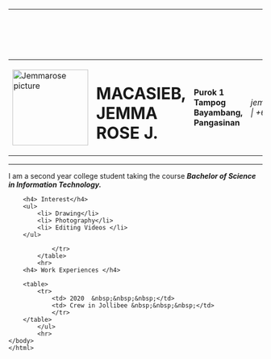 <!DOCTYPE html>
<html> 
    <head>
    <meta charset="utf-8">
    <title> CURRICULUMN VITAE </title>
    </head>
    <body>
        <body style="background-image:oldlace;">
        <hr>
        <table>
        <table cellspacing="20">
            <tr>
            <td><img src="https://scontent.xx.fbcdn.net/v/t1.15752-9/279106526_1066227457304394_2843010228423840835_n.jpg?stp=dst-jpg_p173x172&_nc_cat=104&ccb=1-5&_nc_sid=aee45a&_nc_eui2=AeE1Nzh0NL-YPsjEClFsApp62w0eRvmXwZTbDR5G-ZfBlGLc_yAgv2I33V8EsyCAZJtpdvmsLKhDY2tpFveLFeCd&_nc_ohc=w-iearLA1cAAX88o4Ac&_nc_ad=z-m&_nc_cid=0&_nc_ht=scontent.xx&oh=03_AVK8euxDe-0cDHiojBwOej0CF_f2M_NK406XH70VFA4yag&oe=6294609B" width="150" height="150" alt="Jemmarose picture"</td>
            <td><h1> MACASIEB, JEMMA ROSE J.</h1> </td>
            <br>
            <td><h4> Purok 1 Tampog Bayambang, Pangasinan</h4> </td>
            <br>
            <td><i> jemmamacasieb43@gmail.com | +639460839634 </i> </td>
            <br>
        </tr>
        </table>
            <hr>
            <p>I am a second year college student taking the course<em> <strong>Bachelor of Science in Information Technology.</strong> </em>

        <h4> Interest</h4> 
        <ul> 
            <li> Drawing</li>
            <li> Photography</li>
            <li> Editing Videos </li>
        </ul>
        
                </tr>
            </table>
            <hr> 
        <h4> Work Experiences </h4>
    
        <table>
            <tr>
                <td> 2020  &nbsp;&nbsp;&nbsp;</td>
                <td> Crew in Jollibee &nbsp;&nbsp;&nbsp;</td>
                </tr>
        </table>
            </ul>
            <hr>
    </body>
    </html>
